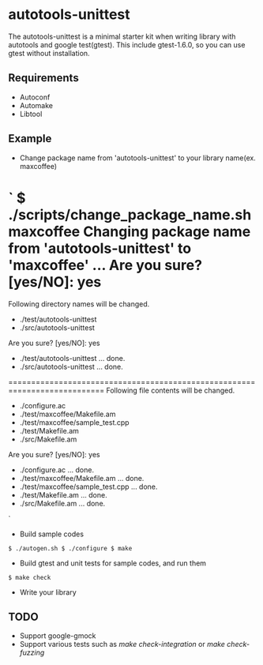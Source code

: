 autotools-unittest
==================

The autotools-unittest is a minimal starter kit when writing library
with autotools and google test(gtest).
This include gtest-1.6.0, so you can use gtest without installation.

Requirements
------------

* Autoconf
* Automake
* Libtool

Example
-------

* Change package name from 'autotools-unittest' to your library name(ex. maxcoffee)

`
$ ./scripts/change_package_name.sh maxcoffee
Changing package name from 'autotools-unittest' to 'maxcoffee' ... Are you sure? [yes/NO]: yes
===========================================================================
Following directory names will be changed.

* ./test/autotools-unittest
* ./src/autotools-unittest

Are you sure? [yes/NO]: yes

* ./test/autotools-unittest ... done.
* ./src/autotools-unittest ... done.

===========================================================================
Following file contents will be changed.

* ./configure.ac
* ./test/maxcoffee/Makefile.am
* ./test/maxcoffee/sample_test.cpp
* ./test/Makefile.am
* ./src/Makefile.am

Are you sure? [yes/NO]: yes

* ./configure.ac ... done.
* ./test/maxcoffee/Makefile.am ... done.
* ./test/maxcoffee/sample_test.cpp ... done.
* ./test/Makefile.am ... done.
* ./src/Makefile.am ... done.

`

* Build sample codes

`
$ ./autogen.sh
$ ./configure
$ make
`

* Build gtest and unit tests for sample codes, and run them

`
$ make check
`

* Write your library

TODO
----

* Support google-gmock
* Support various tests such as *make check-integration* or *make check-fuzzing*


